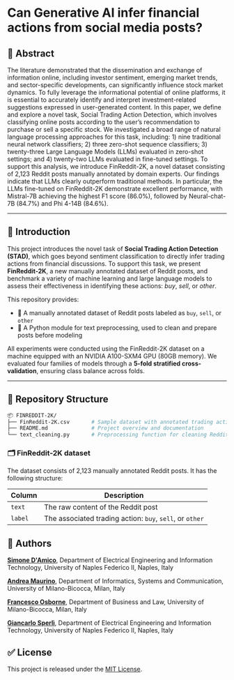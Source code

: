 # Can Generative AI infer financial actions from social media posts?

## 🧾 Abstract

The literature demonstrated that the dissemination and exchange of information online, including investor sentiment, emerging market trends, and sector-specific developments, can significantly influence stock market dynamics. To fully leverage the informational potential of online platforms, it is essential to accurately identify and interpret investment-related suggestions expressed in user-generated content. In this paper, we define and explore a novel task, Social Trading Action Detection, which involves classifying online posts according to the user’s recommendation to purchase or sell a specific stock. We investigated a broad range of natural language processing approaches for this task, including: 1) nine traditional neural network classifiers; 2) three zero-shot sequence classifiers; 3) twenty-three Large Language Models (LLMs) evaluated in zero-shot settings; and 4) twenty-two LLMs evaluated in fine-tuned settings. To support this analysis, we introduce FinReddit-2K, a novel dataset consisting of 2,123 Reddit posts manually annotated by domain experts. Our findings indicate that LLMs clearly outperform traditional methods. In particular, the LLMs fine-tuned on FinReddit-2K demonstrate excellent performance, with Mistral-7B achieving the highest F1 score (86.0%), followed by Neural-chat-7B (84.7%) and Phi 4-14B (84.6%).

---

## 📘 Introduction
This project introduces the novel task of **Social Trading Action Detection (STAD)**, which goes beyond sentiment classification to directly infer trading actions from financial discussions. To support this task, we present **FinReddit-2K**, a new manually annotated dataset of Reddit posts, and benchmark a variety of machine learning and large language models to assess their effectiveness in identifying these actions: *buy*, *sell*, or *other*.

This repository provides:

- 📝 A manually annotated dataset of Reddit posts labeled as `buy`, `sell`, or `other`
- 🐍  A Python module for text preprocessing, used to clean and prepare posts before modeling

All experiments were conducted using the FinReddit-2K dataset on a machine equipped with an NVIDIA A100-SXM4 GPU (80GB memory). We evaluated four families of models through a **5-fold stratified cross-validation**, ensuring class balance across folds.

---

## 📂 Repository Structure

```bash
📦 FINREDDIT-2K/
├── FinReddit-2K.csv       # Sample dataset with annotated trading actions
├── README.md              # Project overview and documentation
└── text_cleaning.py       # Preprocessing function for cleaning Reddit text
```

### 🗂️ FinReddit-2K dataset

The dataset consists of 2,123 manually annotated Reddit posts. It has the following structure:

| Column  | Description                                            |
|---------|--------------------------------------------------------|
| `text`  | The raw content of the Reddit post                     |
| `label` | The associated trading action: `buy`, `sell`, or `other` |


## 👥 Authors

[**Simone D'Amico**](https://orcid.org/0009-0002-2820-0277), Department of Electrical Engineering and Information Technology, University of Naples Federico II, Naples, Italy

[**Andrea Maurino**](https://orcid.org/0000-0001-9803-3668), Department of Informatics, Systems and Communication, University of Milano-Bicocca, Milan, Italy

[**Francesco Osborne**](https://orcid.org/0000-0001-6557-3131), Department of Business and Law, University of Milano-Bicocca, Milan, Italy

[**Giancarlo Sperlì**](https://orcid.org/0000-0003-4033-3777), Department of Electrical Engineering and Information Technology, University of Naples Federico II, Naples, Italy




## ✅ License

This project is released under the [MIT License](LICENSE).

